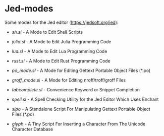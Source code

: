 # Jed-modes
Some modes for the Jed editor (https://jedsoft.org/jed):


- _sh.sl_ - A Mode to Edit Shell Scripts

- _julia.sl_ - A Mode to Edit Julia Programming Code

- _lua.sl_ - A Mode to Edit Lua Programming Code

- _rust.sl_ - A Mode to Edit Rust Programming Code

- _po_mode.sl_ - A Mode for Editing Gettext Portable Object Files (*.po)

- _groff_mode.sl_ - A Mode for Editing nroff/troff/groff Files

- _tabcomplete.sl_ - Convenience Keyword or Snippet Completion

- _spell.sl_ - A Spell Checking Utility for the Jed Editor Which Uses Enchant

- _slpo_ - A Standalone Script For Manipulating Gettext Portable Object Files (*.po)

- _glyph_ - A Tiny Script For Inserting a Character From The Unicode Character Database
